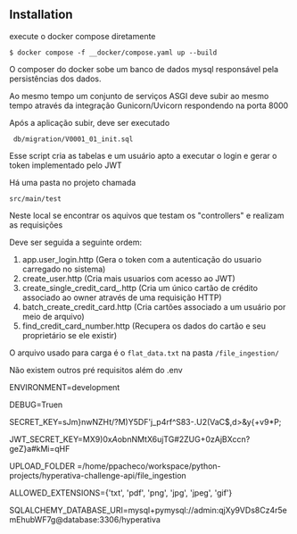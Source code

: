
## Installation

execute o docker compose diretamente

```
$ docker compose -f __docker/compose.yaml up --build
```

O composer do docker sobe um banco de dados mysql responsável
pela persistências dos dados.

Ao mesmo tempo um conjunto de serviços ASGI deve subir ao mesmo tempo
através da integração Gunicorn/Uvicorn respondendo na porta 8000

Após a aplicação subir, deve ser executado

`` 
db/migration/V0001_01_init.sql
``

Esse script cria as tabelas e um usuário apto a executar o login
e gerar o token implementado pelo JWT

Há uma pasta no projeto chamada

``
src/main/test
``

Neste local se encontrar os aquivos que testam os "controllers"
e realizam as requisições 

Deve ser seguida a seguinte ordem:

1. app.user_login.http (Gera o token com a autenticação do usuario carregado no sistema)
2. create_user.http (Cria mais usuarios com acesso ao JWT)
3. create_single_credit_card_.http (Cria um único cartão de crédito associado ao owner através de uma requisição HTTP)
4. batch_create_credit_card.http (Cria cartões associado a um usuário por meio de arquivo)
5. find_credit_card_number.http (Recupera os dados do cartão e seu proprietário se ele existir)

O arquivo usado para carga é o ``flat_data.txt`` na pasta ``/file_ingestion/``

Não existem outros pré requisitos além do .env

ENVIRONMENT=development

DEBUG=Truen

SECRET_KEY=sJm}nwNZHt/?M)Y5DF'j_p4rf^S83-.U2(VaC$,d>&y{+v9*P;

JWT_SECRET_KEY=MX9)0x*A*obnNMtX6ujTG#2ZUG+0zAjBXccn?geZ}a#kMi=qHF

UPLOAD_FOLDER =/home/ppacheco/workspace/python-projects/hyperativa-challenge-api/file_ingestion

ALLOWED_EXTENSIONS={'txt', 'pdf', 'png', 'jpg', 'jpeg', 'gif'}

SQLALCHEMY_DATABASE_URI=mysql+pymysql://admin:qjXy9VDs8Cz4r5emEhubWF7g@database:3306/hyperativa

